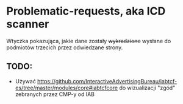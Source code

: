# Problematic-requests, aka ICD scanner

Wtyczka pokazująca, jakie dane zostały ~~wykradzione~~ wysłane do podmiotów trzecich przez odwiedzane strony.

## TODO:

- Używać https://github.com/InteractiveAdvertisingBureau/iabtcf-es/tree/master/modules/core#iabtcfcore do wizualizacji "zgód" zebranych przez CMP-y od IAB
